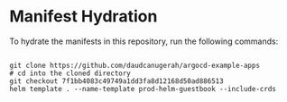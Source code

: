 
# Manifest Hydration

To hydrate the manifests in this repository, run the following commands:

```shell

git clone https://github.com/daudcanugerah/argocd-example-apps
# cd into the cloned directory
git checkout 7f1bb4083c49749a1dd3fa8d12168d50ad886513
helm template . --name-template prod-helm-guestbook --include-crds
```